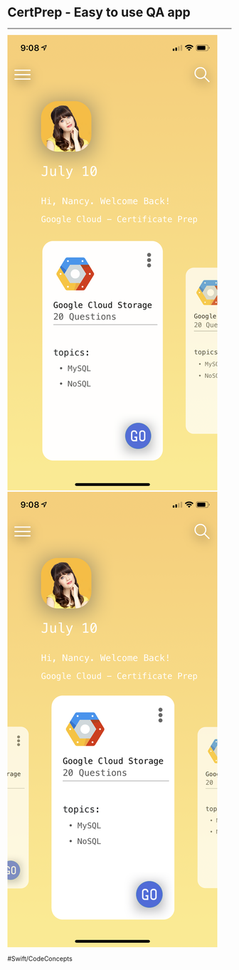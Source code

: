 # CertPrep - Easy to use QA app
- - - -

![](README/front.PNG)
![](README/front2.PNG)

#Swift/CodeConcepts
